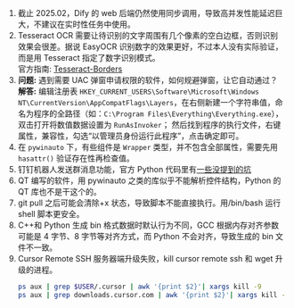 1. 截止 2025.02，Dify 的 web 后端仍然使用同步调用，导致高并发性能延迟巨大，不建议在实时性任务中使用。
2. Tesseract OCR 需要让待识别的文字周围有几个像素的空白边框，否则识别效果会很差。据说 EasyOCR 识别数字的效果更好，不过本人没有实际验证，而是用 Tesseract 指定了数字识别模式。  
   官方指南: [Tesseract-Borders](https://tesseract-ocr.github.io/tessdoc/ImproveQuality.html#:~:text=lines%20are%20horizontal.-,Borders,-Missing%20borders)
3. **问题:** 遇到需要 UAC 弹窗申请权限的软件，如何规避弹窗，让它自动通过？  
    **解答:** 编辑注册表 `HKEY_CURRENT_USERS\Software\Microsoft\Windows NT\CurrentVersion\AppCompatFlags\Layers`，在右侧新建一个字符串值，命名为程序的全路径（如：`C:\Program Files\Everything\Everything.exe`），双击打开将数值数据设置为 `RunAsInvoker`；
   然后找到程序的执行文件，右键属性，兼容性，勾选“以管理员身份运行此程序”，点击确定即可。
4. 在 `pywinauto` 下，有些组件是 `Wrapper` 类型，并不包含全部属性，需要先用 `hasattr()` 验证存在性再检查值。
5. 钉钉机器人发送群消息功能，官方 Python 代码里有[一些没提到的坑](https://blog.csdn.net/mccgodlov/article/details/120759933)
6. QT 编写的软件，用 pywinauto 之类的库似乎不能解析控件结构，Python 的 QT 库也不是干这个的。
7. git pull 之后可能会清除+x 状态，导致脚本不能直接执行。用/bin/bash 运行 shell 脚本更安全。
8. C++和 Python 生成 bin 格式数据时默认行为不同，GCC 根据内存对齐参数可能是 4 字节、8 字节等对齐方式，而 Python 不会对齐，导致生成的 bin 文件不一致。
9. Cursor Remote SSH 服务器端升级失败，kill cursor remote ssh 和 wget 升级的进程。
   ```bash
   ps aux | grep $USER/.cursor | awk '{print $2}'| xargs kill -9
   ps aux | grep downloads.cursor.com | awk '{print $2}'| xargs kill -9
   ```
